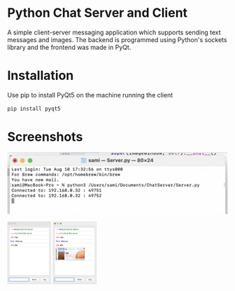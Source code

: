 # Python Chat Server and Client

A simple client-server messaging application which supports sending text messages and images. The backend is programmed using Python's sockets library and the frontend was made in PyQt.

# Installation

Use pip to install PyQt5 on the machine running the client

```bash
pip install pyqt5
```

# Screenshots
![Server Screenshot](/screenshots/screenshot3.png)

<p float="left">
  <img src="/screenshots/screenshot2.png" width="100" />
  <img src="/screenshots/screenshot1.png" width="100" /> 
</p>


